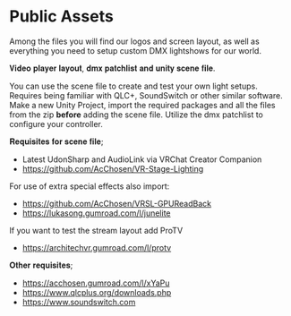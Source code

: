 # Public Assets

Among the files you will find our logos and screen layout, as well as everything you need to setup
custom DMX lightshows for our world.

𝐕𝐢𝐝𝐞𝐨 𝐩𝐥𝐚𝐲𝐞𝐫 𝐥𝐚𝐲𝐨𝐮𝐭, 𝐝𝐦𝐱 𝐩𝐚𝐭𝐜𝐡𝐥𝐢𝐬𝐭 𝐚𝐧𝐝 𝐮𝐧𝐢𝐭𝐲 𝐬𝐜𝐞𝐧𝐞 𝐟𝐢𝐥𝐞.

You can use the scene file to create and test your own light setups.
Requires being familiar with QLC+, SoundSwitch or other similar software.
Make a new Unity Project, import the required packages and all the files from the zip **before** adding the scene file.
Utilize the dmx patchlist to configure your controller.

𝐑𝐞𝐪𝐮𝐢𝐬𝐢𝐭𝐞𝐬 𝐟𝐨𝐫 𝐬𝐜𝐞𝐧𝐞 𝐟𝐢𝐥𝐞;
- Latest UdonSharp and AudioLink via VRChat Creator Companion
- <https://github.com/AcChosen/VR-Stage-Lighting>

For use of extra special effects also import:
- <https://github.com/AcChosen/VRSL-GPUReadBack>
- <https://lukasong.gumroad.com/l/junelite>

If you want to test the stream layout add ProTV
- <https://architechvr.gumroad.com/l/protv>

𝐎𝐭𝐡𝐞𝐫 𝐫𝐞𝐪𝐮𝐢𝐬𝐢𝐭𝐞𝐬;
- <https://acchosen.gumroad.com/l/xYaPu>
- <https://www.qlcplus.org/downloads.php>
- <https://www.soundswitch.com>

